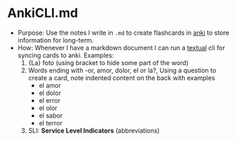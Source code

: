 # AnkiCLI.md 
- Purpose: Use the notes I write in `.md` to create flashcards in [anki](https://apps.ankiweb.net/) to store information for long-term.
- How: Whenever I have a markdown document I can run a [textual](https://textual.textualize.io/) cli for syncing cards to anki. Examples:
  1. {La} foto (using bracket to hide some part of the word)
  2. Words ending with -or, amor, dolor, el or la?, Using a question to create a card, note indented content on the back with examples
     - el amor
     - el dolor
     - el error
     - el olor
     - el sabor
     - el terror
  3. SLI: __Service Level Indicators__ (abbreviations)
